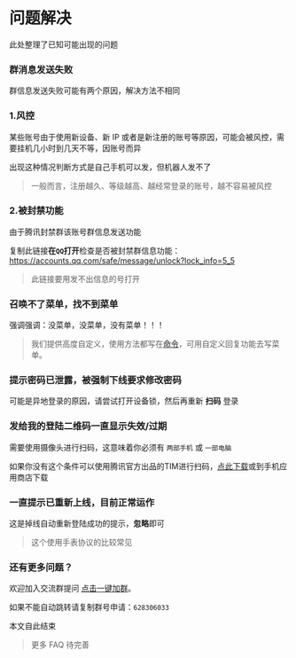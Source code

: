 # 问题解决

此处整理了已知可能出现的问题

### 群消息发送失败

群信息发送失败可能有两个原因，解决方法不相同

### 1.风控

某些账号由于使用新设备、新 IP 或者是新注册的账号等原因，可能会被风控，需要挂机几小时到几天不等，因账号而异

出现这种情况判断方式是自己手机可以发，但机器人发不了

> 一般而言，注册越久、等级越高、越经常登录的账号，越不容易被风控

### 2.被封禁功能

由于腾讯封禁群该账号群信息发送功能

复制此链接**在`QQ`打开**检查是否被封禁群信息功能：https://accounts.qq.com/safe/message/unlock?lock_info=5_5

> 此链接要用发不出信息的号打开

### 召唤不了菜单，找不到菜单
强调强调：没菜单，没菜单，没有菜单！！！
> 我们提供高度自定义，使用方法都写在[命令](/cmd.md)，可用自定义回复功能去写菜单。

### 提示密码已泄露，被强制下线要求修改密码
可能是异地登录的原因，请尝试打开设备锁，然后再重新 **扫码** 登录

### 发给我的登陆二维码一直显示失效/过期
需要使用摄像头进行扫码，这意味着你必须有 `两部手机` 或 `一部电脑`

如果你没有这个条件可以使用腾讯官方出品的TIM进行扫码，[点此下载](https://tim.qq.com/download.html)或到手机应用商店下载

### 一直提示已重新上线，目前正常运作
这是掉线自动重新登陆成功的提示，**忽略**即可
> 这个使用手表协议的比较常见

### 还有更多问题？
欢迎加入交流群提问 [点击一键加群](https://jq.qq.com/?k=fjSGhscz "自动跳转到QQ")。

如果不能自动跳转请复制群号申请：`628306033`

本文自此结束
> 更多 FAQ 待完善